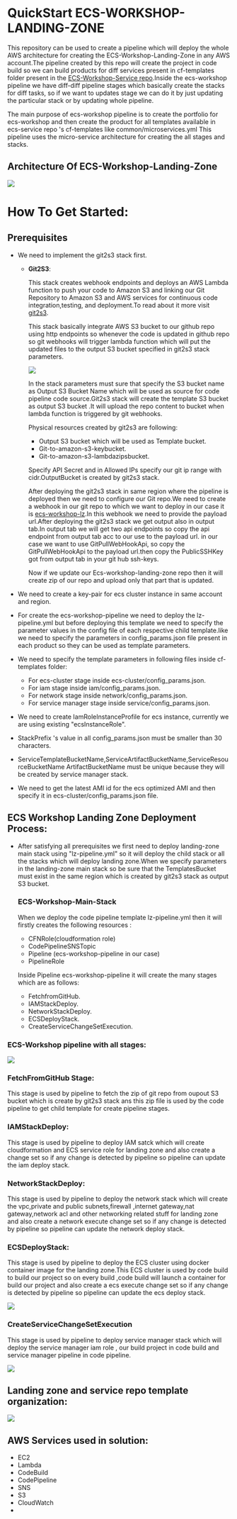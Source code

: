 # QuickStart ECS-WORKSHOP-LANDING-ZONE

This repository can be used to create a pipeline which will deploy the whole AWS architecture for 
creating the ECS-Workshop-Landing-Zone in any AWS account.The pipeline created by this repo will 
create the project in code build so we can build products for diff services present in cf-templates folder 
present in the [ECS-Workshop-Service repo](https://github.com/Flux7Labs/ecs-workshop-service).Inside the 
ecs-workshop pipeline we have diff-diff pipeline stages which basically create the stacks for 
diff tasks, so if we want to updates stage we can do it by just updating the particular stack 
or by updating whole pipeline.

The main purpose of ecs-workshop pipeline is to create the portfolio for ecs-workshop and then create
the product for all templates available in ecs-service repo 's cf-templates like common/microservices.yml
This pipeline uses the micro-service architecture for creating the all stages and stacks.
 
## Architecture Of  ECS-Workshop-Landing-Zone

![](images/ecs-workshop-lz-arch.png)

# How To Get Started:

## Prerequisites 

* We need to implement the git2s3 stack first.

  * **Git2S3**:
    
    This stack creates webhook endpoints and deploys an AWS Lambda function to push
    your code to Amazon S3 and linking our Git Repository to Amazon S3 and AWS services for continuous code 
    integration,testing, and deployment.To read about it more visit [git2s3](https://github.com/aws-quickstart/quickstart-git2s3).
     
    This stack basically integrate AWS S3 bucket to our github repo using http endpoints so whenever
    the code is updated in github repo so git webhooks will trigger lambda function which will put the updated files to 
    the output S3 bucket specified in git2s3 stack parameters. 
 
    ![](images/git2s3-arch.png) 

    In the stack parameters must sure that specify the S3 bucket name as Output S3 Bucket Name which will be used as source for code 
    pipeline code source.Git2s3 stack will create the template S3 bucket as output S3 bucket .It will upload the repo content to bucket when lambda function is
    triggered by git webhooks. 

    Physical resources created by git2s3 are following:
    * Output S3 bucket which will be used as Template bucket.
    * Git-to-amazon-s3-keybucket. 
    * Git-to-amazon-s3-lambdazipsbucket.

    Specify API Secret and in Allowed IPs specify our git ip range with cidr.OutputBucket is created by git2s3 stack.
 
    After deploying the git2s3 stack in same region where the pipeline is deployed then we need to configure
    our Git repo.We need to create a webhook in our git repo to which we want to deploy in our case it is 
    [ecs-workshop-lz](https://github.com/Flux7Labs/ecs-workshop-lz).In this webhook we need to provide the payload
    url.After deploying the git2s3 stack we get output also in output tab.In output tab we will get two api endpoints
    so copy the api endpoint from output tab acc to our use to the payload url. in our case we want to use
    GitPullWebHookApi, so copy the GitPullWebHookApi to the payload url.then copy the PublicSSHKey got from output tab in 
    your git hub ssh-keys.
 
    Now if we update our Ecs-workshop-landing-zone repo then it will create zip of our repo and upload only that part
    that is updated.  

* We need to create a key-pair for ecs cluster instance in same account and region.
 
* For create the ecs-workshop-pipeline we need to deploy the lz-pipeline.yml but before deploying this template
  we need to specify the parameter values in the config file of each respective child template.like we need to 
  specify the parameters in config_params.json file present in each product so they can be used as template 
  parameters.

* We need to specify the template parameters in following files inside cf-templates folder:
  * For ecs-cluster stage inside ecs-cluster/config_params.json.
  * For iam stage inside iam/config_params.json.
  * For network stage inside network/config_params.json.
  * For service manager stage inside service/config_params.json.

* We need to create IamRoleInstanceProfile for ecs instance, currently we are using existing "ecsInstanceRole".
* StackPrefix 's value in all config_params.json must be smaller than 30 characters.
* ServiceTemplateBucketName,ServiceArtifactBucketName,ServiceResourceBucketName
  ArtifactBucketName  must be unique because they will be created by service manager stack.
* We need to get the latest AMI id for the ecs optimized AMI and then specify it in ecs-cluster/config_params.json file.   
  

## ECS Workshop Landing Zone Deployment Process:

* After satisfying all prerequisites we first need to deploy landing-zone main stack using "lz-pipeline.yml" 
  so it will deploy the child stack or all the stacks which will deploy landing zone.When we specify parameters in 
  the landing-zone main stack so be sure that the TemplatesBucket must exist in the same region which is created
  by git2s3 stack as output S3 bucket.  
  ### ECS-Workshop-Main-Stack
  When we deploy the code pipeline template lz-pipeline.yml then it will firstly creates the following
  resources :
    * CFNRole(cloudformation role)
    * CodePipelineSNSTopic
    * Pipeline (ecs-workshop-pipeline in our case)
    * PipelineRole
  
  Inside Pipeline ecs-workshop-pipeline it will create the many stages which are as follows:
    * FetchfromGitHub.
    * IAMStackDeploy.
    * NetworkStackDeploy.
    * ECSDeployStack.
    * CreateServiceChangeSetExecution.

### ECS-Workshop pipeline with all stages:

![](images/aws-amazon-codepipeline.png)

### FetchFromGitHub Stage:
    
This stage is used by pipeline to fetch the zip of git repo from oupout S3 bucket which is create by git2s3 stack
ans this zip file is used by the code pipeline to get child template for create pipeline stages.
    
### IAMStackDeploy:
    
This stage is used by pipeline to deploy IAM satck which will create cloudformation and  ECS service role for landing zone
and also create a change set so if any change is detected by pipeline so pipeline can update the iam deploy stack.

### NetworkStackDeploy:
    
This stage is used by pipeline to deploy the network stack which will create the vpc,private and public subnets,firewall
,internet gateway,nat gateway,network acl and other networking related stuff for landing zone and also create
a network execute change set so if any change is detected by pipeline so pipeline can update the network deploy stack.

### ECSDeployStack:

This stage is used by pipeline to deploy the ECS cluster using docker container image for the landing
zone.This ECS cluster is used by code build to build our project so on every build ,code build will 
launch a container for build our project and also create a ecs execute change set so if any change is detected 
by pipeline so pipeline can update the ecs deploy stack.

![](images/ecs-cluster.png)

### CreateServiceChangeSetExecution

This stage is used by pipeline to deploy service manager stack which will deploy the service manager iam role
, our build project in code build and service manager pipeline in code pipeline.

![](images/service-deploy-on-ecs.png)

## Landing zone and service repo template organization:

![](images/lz-and-service-repo--template-organization.png)

## AWS Services used in solution:

* EC2
* Lambda
* CodeBuild
* CodePipeline
* SNS
* S3
* CloudWatch
* 
 



 



































